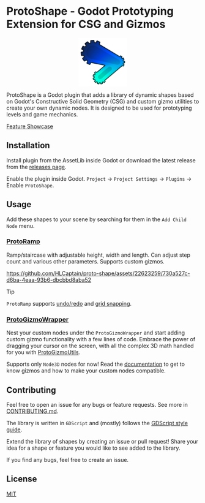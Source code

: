 # ProtoShape - Godot Prototyping Extension for CSG and Gizmos

<img src="addons/proto_shape/icon/proto-shape-icon.png" style="height: 25%; width: 25%; margin: 0 auto; display: block">

ProtoShape is a Godot plugin that adds a library of dynamic shapes based on Godot's Constructive Solid Geometry (CSG) and custom gizmo utilities to create your own dynamic nodes. It is designed to be used for prototyping levels and game mechanics.

[Feature Showcase](https://youtube.com/playlist?list=PL1C7-40JVAoKh9hsaS_wFPziyKAF1DTJ2&si=0ItpHT7-StKODXbC)

## Installation

Install plugin from the AssetLib inside Godot or download the latest release from the [releases page](https://github.com/HLCaptain/proto-shape/releases/latest).

Enable the plugin inside Godot. `Project` -> `Project Settings` -> `Plugins` -> Enable `ProtoShape`.

## Usage

Add these shapes to your scene by searching for them in the `Add Child Node` menu.

### [ProtoRamp](addons/proto_shape/proto_ramp/README.md)

Ramp/staircase with adjustable height, width and length. Can adjust step count and various other parameters. Supports custom gizmos.

https://github.com/HLCaptain/proto-shape/assets/22623259/730a527c-d6ba-4eaa-93b6-dbcbbd8aba52

> [!TIP]
> `ProtoRamp` supports [undo/redo](addons/proto_shape/README.md#undoredo-support) and [grid snapping](addons/proto_shape/proto_ramp/README.md#grid-snapping).

### [ProtoGizmoWrapper](addons/proto_shape/proto_gizmo_wrapper/README.md)

Nest your custom nodes under the `ProtoGizmoWrapper` and start adding custom gizmo functionality with a few lines of code. Embrace the power of dragging your cursor on the screen, with all the complex 3D math handled for you with [ProtoGizmoUtils](addons/proto_shape/proto_gizmo/README.md#protogizmoutils).

Supports only `Node3D` nodes for now! Read the [documentation](addons/proto_shape/proto_gizmo_wrapper/README.md) to get to know gizmos and how to make your custom nodes compatible.

## Contributing

Feel free to open an issue for any bugs or feature requests. See more in [CONTRIBUTING.md](CONTRIBUTING.md).

The library is written in `GDScript` and (mostly) follows the [GDScript style guide](https://docs.godotengine.org/en/stable/tutorials/scripting/gdscript/gdscript_styleguide.html).

Extend the library of shapes by creating an issue or pull request! Share your idea for a shape or feature you would like to see added to the library.

If you find any bugs, feel free to create an issue.

## License

[MIT](https://choosealicense.com/licenses/mit/)
